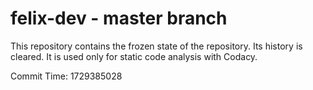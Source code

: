 # felix-dev - master branch

This repository contains the frozen state of the repository.
Its history is cleared. It is used only for static code
analysis with Codacy.

Commit Time: 1729385028